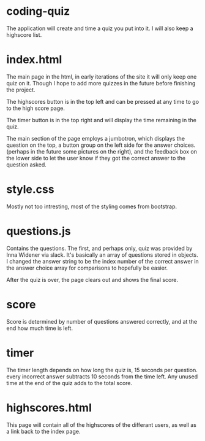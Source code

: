 # coding-quiz
The application will create and time a quiz you put into it. I will also keep a highscore list.

# index.html
The main page in the html, in early iterations of the site it will only keep one quiz on it. Though I hope to add more quizzes in the future before finishing the project. 

The highscores button is in the top left and can be pressed at any time to go to the high score page.

The timer button is in the top right and will display the time remaining in the quiz.

The main section of the page employs a jumbotron, which displays the question on the top, a button group on the left side for the answer choices. (perhaps in the future some pictures on the right), and the feedback box on the lower side to let the user know if they got the correct answer to the question asked.

# style.css
Mostly not too intresting, most of the styling comes from bootstrap.

# questions.js
Contains the questions. The first, and perhaps only, quiz was provided by Inna Widener via slack. It's basically an array of questions stored in objects. I changed the answer string to be the index number of the correct answer in the answer choice array for comparisons to hopefully be easier.

After the quiz is over, the page clears out and shows the final score.

# score
Score is determined by number of questions answered correctly, and at the end how much time is left.

# timer
The timer length depends on how long the quiz is, 15 seconds per question. every incorrect answer subtracts 10 seconds from the time left. Any unused time at the end of the quiz adds to the total score.

# highscores.html
This page will contain all of the highscores of the differant users, as well as a link back to the index page.